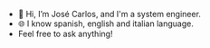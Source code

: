 - 👋 Hi, I’m José Carlos, and I'm a system engineer.
- :globe_with_meridians: I know spanish, english and italian language. 
- Feel free to ask anything!
<!---
rusejo/rusejo is a ✨ special ✨ repository because its `README.md` (this file) appears on your GitHub profile.
You can click the Preview link to take a look at your changes.
--->
